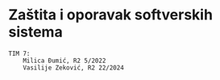 # Zaštita i oporavak softverskih sistema
```
TIM 7:
    Milica Đumić, R2 5/2022
    Vasilije Zeković, R2 22/2024

```
